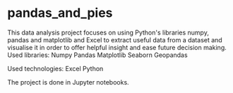 # pandas_and_pies
This data analysis project focuses on using Python's libraries numpy, pandas and matplotlib and Excel to extract useful data from a dataset and visualise it in order to offer helpful insight and ease future decision making.
Used libraries:
Numpy
Pandas
Matplotlib
Seaborn
Geopandas

Used technologies:
Excel
Python

The project is done in Jupyter notebooks.

